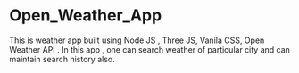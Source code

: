 # Open_Weather_App
This is weather app built using Node JS , Three JS, Vanila CSS, Open Weather API . In this app , one can search weather of particular city and can maintain search history also. 
